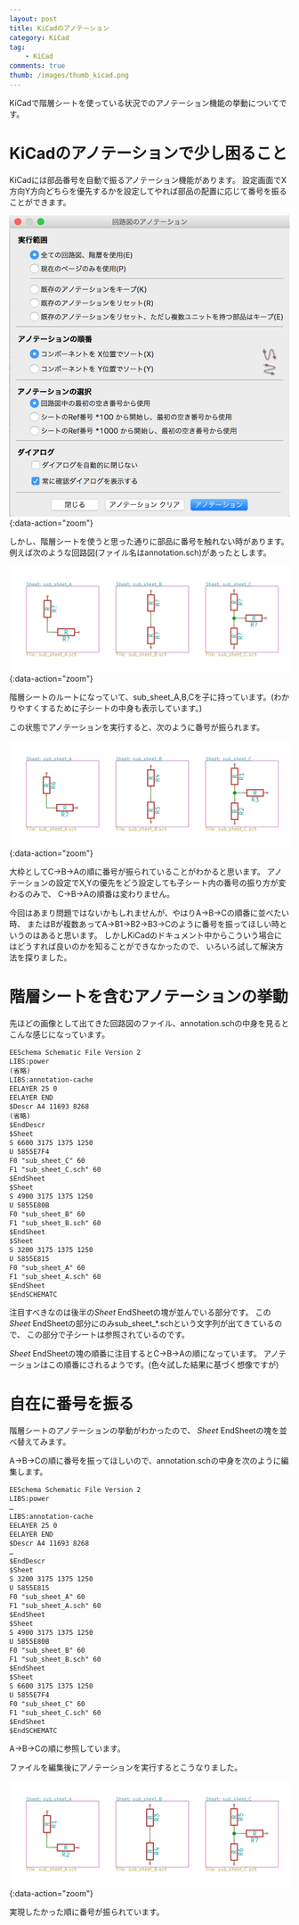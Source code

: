 ```yaml
---
layout: post
title: KiCadのアノテーション
category: KiCad
tag:
    - KiCad
comments: true
thumb: /images/thumb_kicad.png
---
```

KiCadで階層シートを使っている状況でのアノテーション機能の挙動についてです。


# KiCadのアノテーションで少し困ること

KiCadには部品番号を自動で振るアノテーション機能があります。
設定画面でX方向Y方向どちらを優先するかを設定してやれば部品の配置に応じて番号を振ることができます。

![](/images/kicad_annotation_config.png){:data-action="zoom"}


しかし、階層シートを使うと思った通りに部品に番号を触れない時があります。
例えば次のような回路図(ファイル名はannotation.sch)があったとします。

![](/images/kicad_annotation1.png){:data-action="zoom"}

階層シートのルートになっていて、sub_sheet_A,B,Cを子に持っています。(わかりやすくするために子シートの中身も表示しています。)

この状態でアノテーションを実行すると、次のように番号が振られます。

![](/images/kicad_annotation2.png){:data-action="zoom"}

大枠としてC->B->Aの順に番号が振られていることがわかると思います。
アノテーションの設定でX,Yの優先をどう設定しても子シート内の番号の振り方が変わるのみで、
C->B->Aの順番は変わりません。

今回はあまり問題ではないかもしれませんが、やはりA->B->Cの順番に並べたい時、
またはBが複数あってA->B1->B2->B3->Cのように番号を振ってほしい時というのはあると思います。
しかしKiCadのドキュメント中からこういう場合にはどうすれば良いのかを知ることができなかったので、
いろいろ試して解決方法を探りました。


# 階層シートを含むアノテーションの挙動

先ほどの画像として出てきた回路図のファイル、annotation.schの中身を見るとこんな感じになっています。

```
EESchema Schematic File Version 2
LIBS:power
(省略)
LIBS:annotation-cache
EELAYER 25 0
EELAYER END
$Descr A4 11693 8268
(省略)
$EndDescr
$Sheet
S 6600 3175 1375 1250
U 5855E7F4
F0 "sub_sheet_C" 60
F1 "sub_sheet_C.sch" 60
$EndSheet
$Sheet
S 4900 3175 1375 1250
U 5855E80B
F0 "sub_sheet_B" 60
F1 "sub_sheet_B.sch" 60
$EndSheet
$Sheet
S 3200 3175 1375 1250
U 5855E815
F0 "sub_sheet_A" 60
F1 "sub_sheet_A.sch" 60
$EndSheet
$EndSCHEMATC
```

注目すべきなのは後半の$Sheet~$EndSheetの塊が並んでいる部分です。
この$Sheet~$EndSheetの部分にのみsub_sheet_*.schという文字列が出てきているので、
この部分で子シートは参照されているのです。

$Sheet~$EndSheetの塊の順番に注目するとC->B->Aの順になっています。
アノテーションはこの順番にされるようです。(色々試した結果に基づく想像ですが)


# 自在に番号を振る

階層シートのアノテーションの挙動がわかったので、
$Sheet~$EndSheetの塊を並べ替えてみます。

A->B->Cの順に番号を振ってほしいので、annotation.schの中身を次のように編集します。

```
EESchema Schematic File Version 2
LIBS:power
…
LIBS:annotation-cache
EELAYER 25 0
EELAYER END
$Descr A4 11693 8268
…
$EndDescr
$Sheet
S 3200 3175 1375 1250
U 5855E815
F0 "sub_sheet_A" 60
F1 "sub_sheet_A.sch" 60
$EndSheet
$Sheet
S 4900 3175 1375 1250
U 5855E80B
F0 "sub_sheet_B" 60
F1 "sub_sheet_B.sch" 60
$EndSheet
$Sheet
S 6600 3175 1375 1250
U 5855E7F4
F0 "sub_sheet_C" 60
F1 "sub_sheet_C.sch" 60
$EndSheet
$EndSCHEMATC
```

A->B->Cの順に参照しています。

ファイルを編集後にアノテーションを実行するとこうなりました。

![](/images/kicad_annotation3.png){:data-action="zoom"}

実現したかった順に番号が振られています。

